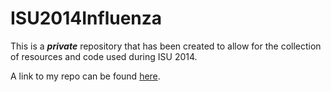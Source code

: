 # ISU2014Influenza

This is a *__private__* repository that has been created to allow for the collection of resources and code used during ISU 2014.

A link to my repo can be found [here](https://github.com/AzGoy/ISU2014Influenza).